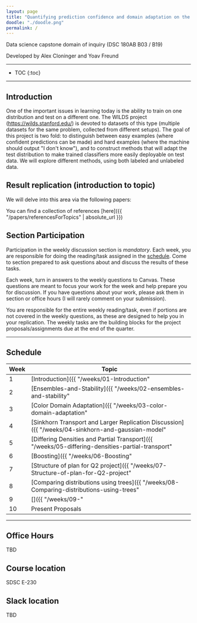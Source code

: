 ```yaml
---
layout: page
title: "Quantifying prediction confidence and domain adaptation on the Wilds dataset"
doodle: "./doodle.png"
permalink: /
---
```


Data science capstone domain of inquiry (DSC 180AB B03 / B19)

Developed by Alex Cloninger and Yoav Freund

---
* TOC
{:toc}

---

## Introduction

One of the important issues in learning today is the ability to train on one distribution and test on a different one. The WILDS project (https://wilds.stanford.edu/) is devoted to datasets of this type (multiple datasets for the same problem, collected from different setups). The goal of this project is two fold: to distinguish between easy examples (where confident predictions can be made) and hard examples (where the machine should output "I don't know"), and to construct methods that will adapt the test distribution to make trained classifiers more easily deployable on test data.  We will explore different methods, using both labeled and unlabeled data.


## Result replication (introduction to topic)

We will delve into this area via the following papers:

You can find a collection of references [here]({{ "/papers/referencesForTopics" | absolute_url }})

## Section Participation

Participation in the weekly discussion section is *mandatory*. Each
week, you are responsible for doing the reading/task assigned in the
[schedule](#schedule). Come to section prepared to ask questions about
and discuss the results of these tasks.

Each week, turn in answers to the weekly questions to Canvas. These
questions are meant to focus your work for the week and help prepare
you for discussion. If you have questions about your work, please ask
them in section or office hours (I will rarely comment on your
submission).

You are responsible for the entire weekly reading/task, even if
portions are not covered in the weekly questions, as these are designed to help you in your replication. The weekly tasks are the building blocks for the project proposals/assignments due at the
end of the quarter.

---

## Schedule

|Week|Topic|
|--|--|
|1|[Introduction]({{ "/weeks/01-Introduction" | absolute_url }})|
|2|[Ensembles-and-Stability]({{ "/weeks/02-ensembles-and-stability" | absolute_url }})|
|3|[Color Domain Adaptation]({{ "/weeks/03-color-domain-adaptation" | absolute_url }})|
|4|[Sinkhorn Transport and Larger Replication Discussion]({{ "/weeks/04-sinkhorn-and-gaussian-model" | absolute_url }})|
|5|[Differing Densities and Partial Transport]({{ "/weeks/05-differing-densities-partial-transport" | absolute_url }})|
|6|[Boosting]({{ "/weeks/06-Boosting" | "/weeks/06-Boosting" | absolute_url }})|
|7|[Structure of plan for Q2 project]({{ "/weeks/07-Structure-of-plan-for-Q2-project" | absolute_url}})|
|8|[Comparing distributions using trees]({{ "/weeks/08-Comparing-distributions-using-trees" | absolute_url}})|
|9|[]({{ "/weeks/09-" | absolute_url }})|
|10|Present Proposals|

---
## Office Hours
TBD

## Course location
SDSC E-230

## Slack location
TBD





